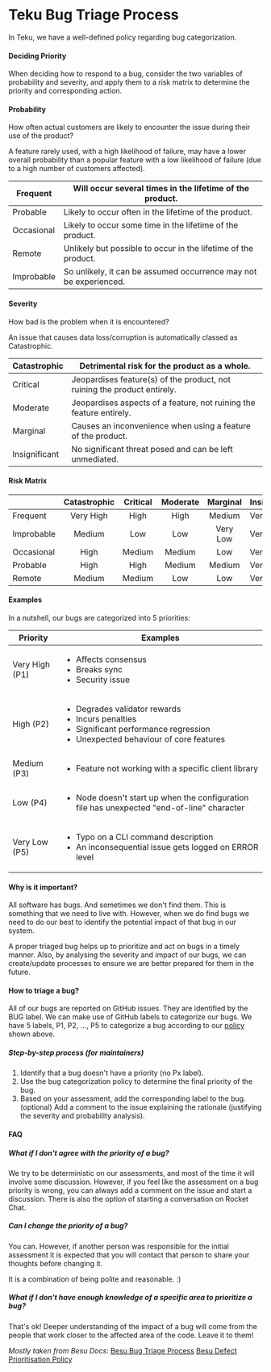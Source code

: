 # Teku Bug Triage Process

In Teku, we have a well-defined policy regarding bug categorization. 

#### Deciding Priority
When deciding how to respond to a bug, consider the two variables of probability and severity, and apply them to a risk matrix to determine the priority and corresponding action.

#### Probability
How often actual customers are likely to encounter the issue during their use of the product?

A feature rarely used, with a high likelihood of failure, may have a lower overall probability than a popular feature with a low likelihood of failure (due to a high number of customers affected).

| Frequent   | Will occur several times in the lifetime of the product.          |
|------------|-------------------------------------------------------------------|
| Probable   | Likely to occur often in the lifetime of the product.             |
| Occasional | Likely to occur some time in the lifetime of the product.         |
| Remote     | Unlikely but possible to occur in the lifetime of the product.    |
| Improbable | So unlikely, it can be assumed occurrence may not be experienced. |

#### Severity

How bad is the problem when it is encountered?

An issue that causes data loss/corruption is automatically classed as Catastrophic.

| Catastrophic  | Detrimental risk for the product as a whole.                             |
|---------------|--------------------------------------------------------------------------|
| Critical      | Jeopardises feature(s) of the product, not ruining the product entirely. |
| Moderate      | Jeopardises aspects of a feature, not ruining the feature entirely.      |
| Marginal      | Causes an inconvenience when using a feature of the product.             |
| Insignificant | No significant threat posed and can be left unmediated.                  |

#### Risk Matrix

|            | Catastrophic | Critical | Moderate | Marginal | Insignificant |
|------------|:------------:|:--------:|:--------:|:--------:|---------------|
|   Frequent |   Very High  |   High   |   High   |  Medium  | Very Low      |
| Improbable |    Medium    |    Low   |    Low   | Very Low | Very Low      |
| Occasional |     High     |  Medium  |  Medium  |    Low   | Very Low      |
|   Probable |     High     |   High   |  Medium  |  Medium  | Very Low      |
|     Remote |    Medium    |  Medium  |    Low   |    Low   | Very Low      |

#### Examples 
In a nutshell, our bugs are categorized into 5 priorities: 

| Priority | Examples |
|-|-|
| Very High (P1) | <ul><li>Affects consensus</li> <li>Breaks sync</li><li>Security issue</li></ul> |
| High (P2) | <ul><li> Degrades validator rewards</li> <li>Incurs penalties</li> <li>Significant performance regression</li> <li>Unexpected behaviour of core features</li></ul>|
| Medium (P3) | <ul><li>Feature not working with a specific client library</li></ul>|
| Low (P4) | <ul><li>Node doesn't start up when the configuration file has unexpected "end-of-line" character</li></ul> |
| Very Low (P5)  | <ul><li>Typo on a CLI command description</li> <li>An inconsequential issue gets logged on ERROR level</li></ul>|

#### Why is it important?
All software has bugs. And sometimes we don't find them. This is something that we need to live with. However, when we do find bugs we need to do our best to identify the potential impact of that bug in our system.

A proper triaged bug helps up to prioritize and act on bugs in a timely manner. Also, by analysing the severity and impact of our bugs, we can create/update processes to ensure we are better prepared for them in the future.

#### How to triage a bug?
All of our bugs are reported on GitHub issues. They are identified by the BUG label. We can make use of GitHub labels to categorize our bugs. We have 5 labels, P1, P2, ..., P5 to categorize a bug according to our [policy](#Bug-Priorities) shown above.

##### Step-by-step process (for maintainers)
1) Identify that a bug doesn't have a priority (no Px label).
2) Use the bug categorization policy to determine the final priority of the bug.
3) Based on your assessment, add the corresponding label to the bug.
(optional) Add a comment to the issue explaining the rationale (justifying the severity and probability analysis).

#### FAQ
##### What if I don't agree with the priority of a bug?
We try to be deterministic on our assessments, and most of the time it will involve some discussion. However, if you feel like the assessment on a bug priority is wrong, you can always add a comment on the issue and start a discussion. There is also the option of starting a conversation on Rocket Chat.

##### Can I change the priority of a bug?
You can. However, if another person was responsible for the initial assessment it is expected that you will contact that person to share your thoughts before changing it.

It is a combination of being polite and reasonable. :)

##### What if I don't have enough knowledge of a specific area to prioritize a bug?
That's ok! Deeper understanding of the impact of a bug will come from the people that work closer to the affected area of the code. Leave it to them!



_Mostly taken from Besu Docs_: 
[Besu Bug Triage Process](https://wiki.hyperledger.org/display/BESU/Bug+Triage+Process)
[Besu Defect Prioritisation Policy](https://wiki.hyperledger.org/display/BESU/Defect+Prioritisation+Policy)

